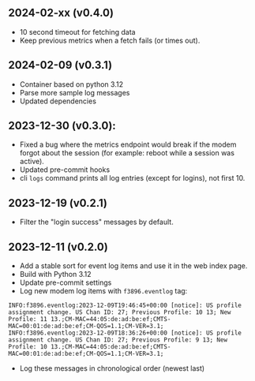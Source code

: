 ## 2024-02-xx (v0.4.0)

  * 10 second timeout for fetching data
  * Keep previous metrics when a fetch fails (or times out).

## 2024-02-09 (v0.3.1)

  * Container based on python 3.12
  * Parse more sample log messages
  * Updated dependencies

## 2023-12-30 (v0.3.0):

  * Fixed a bug where the metrics endpoint would break if the modem forgot
    about the session (for example: reboot while a session was active).
  * Updated pre-commit hooks
  * cli `logs` command prints all log entries (except for logins), not first 10.

## 2023-12-19 (v0.2.1)

  * Filter the "login success" messages by default.

## 2023-12-11 (v0.2.0)

  * Add a stable sort for event log items and use it in the web
    index page.
  * Build with Python 3.12
  * Update pre-commit settings
  * Log new modem log items with `f3896.eventlog` tag:
```
INFO:f3896.eventlog:2023-12-09T19:46:45+00:00 [notice]: US profile assignment change. US Chan ID: 27; Previous Profile: 10 13; New Profile: 11 13.;CM-MAC=44:05:de:ad:be:ef;CMTS-MAC=00:01:de:ad:be:ef;CM-QOS=1.1;CM-VER=3.1;
INFO:f3896.eventlog:2023-12-09T18:36:26+00:00 [notice]: US profile assignment change. US Chan ID: 27; Previous Profile: 9 13; New Profile: 10 13.;CM-MAC=44:05:de:ad:be:ef;CMTS-MAC=00:01:de:ad:be:ef;CM-QOS=1.1;CM-VER=3.1;
```
  * Log these messages in chronological order (newest last)
